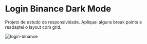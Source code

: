 # Login Binance Dark Mode

Projeto de estudo de responsividade. Apliquei alguns break points e readaptei o layout com grid.

![login-binance](https://user-images.githubusercontent.com/88852395/186225263-e717a3cf-2636-418d-8ea7-b50dcaf735d0.png)
